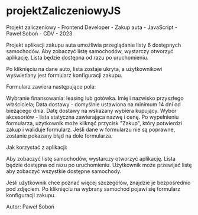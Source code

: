 # projektZaliczeniowyJS
Projekt zaliczeniowy - Frontend Developer - Zakup auta - JavaScript - Paweł Soboń - CDV - 2023

Projekt aplikacji zakupu auta umożliwia przeglądanie listy 6 dostępnych samochodów.
Aby zobaczyć listę samochodów, wystarczy otworzyć aplikację. Lista będzie dostępna od razu po uruchomieniu. 

Po kliknięciu na dane auto, lista zostaje ukryta, a użytkownikowi wyświetlany jest formularz konfiguracji zakupu.

Formularz zawiera następujące pola:

Wybranie finansowania: leasing lub gotówka.
Imię i nazwisko przyszłego właściciela;
Data dostawy - domyślnie ustawiona na minimum 14 dni od bieżącego dnia. Datę dostawy na wskazany wybiera kupujący.
Wybór akcesoriów - lista statyczna zawierająca nazwę i cenę.
Po wypełnieniu formularza, użytkownik może kliknąć przycisk "Zakup", który potwierdzi zakup i waliduje formularz. Jeśli dane w formularzu nie są poprawne, zostanie pokazany błąd na dole formularza.

Jak korzystać z aplikacji:

Aby zobaczyć listę samochodów, wystarczy otworzyć aplikację. Lista będzie dostępna od razu po uruchomieniu. Użytkownik może przewijać listę aby zobaczyć wszystkie dostępne samochody.

Jeśli użytkownik chce poznać więcej szczegółów, znajdzie je bezpośrednio pod zdjęciem. Po kliknięciu na wybrany samochód pojawi się formularz konfiguracji zakupu.

Autor:
Paweł Soboń
